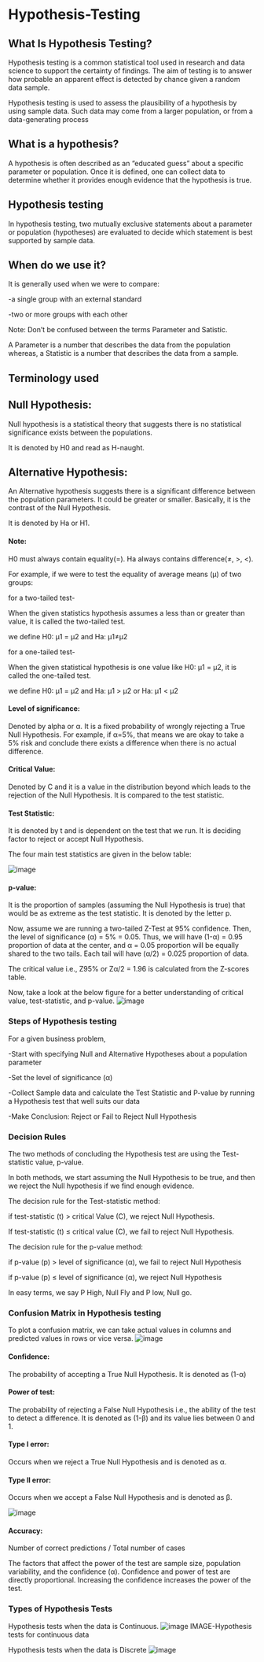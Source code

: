 # Hypothesis-Testing

## What Is Hypothesis Testing?
Hypothesis testing is a common statistical tool used in research and data science to support the certainty of findings. The aim of testing is to answer how probable an apparent effect is detected by chance given a random data sample.

Hypothesis testing is used to assess the plausibility of a hypothesis by using sample data. Such data may come from a larger population, or from a data-generating process

## What is a hypothesis?
A hypothesis is often described as an “educated guess” about a specific parameter or population. Once it is defined, one can collect data to determine whether it provides enough evidence that the hypothesis is true.

## Hypothesis testing
In hypothesis testing, two mutually exclusive statements about a parameter or population (hypotheses) are evaluated to decide which statement is best supported by sample data.

## When do we use it?
It is generally used when we were to compare:

-a single group with an external standard
 
-two or more groups with each other

Note: Don’t be confused between the terms Parameter and Satistic.

A Parameter is a number that describes the data from the population whereas, a Statistic is a number that describes the data from a sample.

## Terminology used
## Null Hypothesis: 
Null hypothesis is a statistical theory that suggests there is no statistical significance exists between the populations.

It is denoted by H0 and read as H-naught.

## Alternative Hypothesis:
An Alternative hypothesis suggests there is a significant difference between the population parameters. It could be greater or smaller. Basically, it is the contrast of the Null Hypothesis.

It is denoted by Ha or H1.

#### Note: 
H0 must always contain equality(=). Ha always contains difference(≠, >, <).

For example, if we were to test the equality of average means (µ) of two groups:

for a two-tailed test-

When the given statistics hypothesis assumes a less than or greater than value, it is called the two-tailed test.

we define H0: µ1 = µ2 and Ha: µ1≠µ2

for a one-tailed test-

When the given statistical hypothesis is one value like H0: μ1 = μ2, it is called the one-tailed test. 

we define H0: µ1 = µ2 and Ha: µ1 > µ2 or Ha: µ1 < µ2

#### Level of significance: 
Denoted by alpha or α. It is a fixed probability of wrongly rejecting a True Null Hypothesis. For example, if α=5%, that means we are okay to take a 5% risk and conclude there exists a difference when there is no actual difference.

#### Critical Value:
Denoted by C and it is a value in the distribution beyond which leads to the rejection of the Null Hypothesis. It is compared to the test statistic.

#### Test Statistic:
It is denoted by t and is dependent on the test that we run. It is deciding factor to reject or accept Null Hypothesis.

The four main test statistics are given in the below table:

![image](https://user-images.githubusercontent.com/109084435/191764143-f59f763a-4145-439e-b5e0-b56858efe284.png)

#### p-value: 
It is the proportion of samples (assuming the Null Hypothesis is true) that would be as extreme as the test statistic. It is denoted by the letter p.

Now, assume we are running a two-tailed Z-Test at 95% confidence. Then, the level of significance (α) = 5% = 0.05. Thus, we will have (1-α) = 0.95 proportion of data at the center, and α = 0.05 proportion will be equally shared to the two tails. Each tail will have (α/2) = 0.025 proportion of data.

The critical value i.e., Z95% or Zα/2 = 1.96 is calculated from the Z-scores table.

Now, take a look at the below figure for a better understanding of critical value, test-statistic, and p-value.
![image](https://user-images.githubusercontent.com/109084435/191764757-613e0d63-3058-4772-9f54-5385c0e3f00e.png)

### Steps of Hypothesis testing
For a given business problem,


-Start with specifying Null and Alternative Hypotheses about a population parameter

-Set the level of significance (α)

-Collect Sample data and calculate the Test Statistic and P-value by running a Hypothesis test that well suits our data

-Make Conclusion: Reject or Fail to Reject Null Hypothesis

### Decision Rules
The two methods of concluding the Hypothesis test are using the Test-statistic value, p-value.

In both methods, we start assuming the Null Hypothesis to be true, and then we reject the Null hypothesis if we find enough evidence.

The decision rule for the Test-statistic method:

if test-statistic (t) > critical Value (C), we reject Null Hypothesis.

If test-statistic (t) ≤ critical value (C), we fail to reject Null Hypothesis.

The decision rule for the p-value method:

if p-value (p) > level of significance (α), we fail to reject Null Hypothesis

if p-value (p) ≤ level of significance (α), we reject Null Hypothesis

In easy terms, we say P High, Null Fly and P low, Null go.

### Confusion Matrix in Hypothesis testing
To plot a confusion matrix, we can take actual values in columns and predicted values in rows or vice versa.
![image](https://user-images.githubusercontent.com/109084435/191788175-e9005fa7-2969-4c81-a9f2-f4318bef6a9c.png)

#### Confidence: 
The probability of accepting a True Null Hypothesis. It is denoted as (1-α)

#### Power of test: 
The probability of rejecting a False Null Hypothesis i.e., the ability of the test to detect a difference. It is denoted as (1-β) and its value lies between 0 and 1.

#### Type I error: 
Occurs when we reject a True Null Hypothesis and is denoted as α.

#### Type II error:
Occurs when we accept a False Null Hypothesis and is denoted as β.

![image](https://user-images.githubusercontent.com/109084435/191795078-ef3364a0-7e48-415d-8fac-32db4618028a.png)


#### Accuracy:  
Number of correct predictions / Total number of cases

The factors that affect the power of the test are sample size, population variability, and the confidence (α).
Confidence and power of test are directly proportional. Increasing the confidence increases the power of the test.

### Types of Hypothesis Tests
Hypothesis tests when the data is Continuous.
![image](https://user-images.githubusercontent.com/109084435/191791916-858cea08-39ce-4069-9637-ec82d2d212d3.png)
IMAGE-Hypothesis tests for continuous data

Hypothesis tests when the data is Discrete
![image](https://user-images.githubusercontent.com/109084435/191793571-b956f7a7-90a2-44b0-803f-17e2d9b0348a.png)

